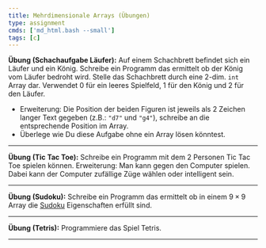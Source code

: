 ```yaml
---
title: Mehrdimensionale Arrays (Übungen)
type: assignment
cmds: ['md_html.bash --small']
tags: [c]
---
```




**Übung (Schachaufgabe Läufer):**
Auf einem Schachbrett befindet sich ein Läufer und ein König. Schreibe ein Programm das ermittelt ob der König vom Läufer bedroht wird. Stelle das Schachbrett durch eine 2-dim.  `int` Array dar. Verwendet 0 für ein leeres Spielfeld, 1 für den König und 2 für den Läufer.

- Erweiterung: Die Position der beiden Figuren ist jeweils als 2 Zeichen langer Text gegeben 
(z.B.: `"d7"` und `"g4"`), schreibe an die entsprechende Position im Array.
- Überlege wie Du diese Aufgabe ohne ein Array lösen könntest.



---

**Übung (Tic Tac Toe):**
Schreibe ein Programm mit dem 2 Personen Tic Tac Toe spielen können.
Erweiterung:  Man kann gegen den Computer spielen. Dabei kann der Computer zufällige Züge wählen oder intelligent sein.



---

**Übung (Sudoku):**
Schreibe ein Programm das ermittelt ob in einem $9\times 9$ Array die [Sudoku](http://de.wikipedia.org/wiki/Sudoku) Eigenschaften erfüllt sind.

---


**Übung (Tetris):**
Programmiere das Spiel Tetris.

---


